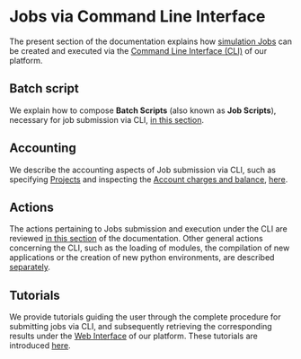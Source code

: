 # Jobs via Command Line Interface

The present section of the documentation explains how [simulation Jobs](../jobs/overview.md) can be created and executed via the [Command Line Interface (CLI)](../cli/overview.md) of our platform.

## Batch script

We explain how to compose **Batch Scripts** (also known as **Job Scripts**), necessary for job submission via CLI, [in this section](batch-scripts/overview.md).

## Accounting

We describe the accounting aspects of Job submission via CLI, such as specifying [Projects](../jobs/projects.md) and inspecting the [Account charges and balance](../accounts/overview.md), [here](accounting.md).

## Actions

The actions pertaining to Jobs submission and execution under the CLI are reviewed [in this section](actions/overview.md) of the documentation. Other general actions concerning the CLI, such as the loading of modules, the compilation of new applications or the creation of new python environments, are described [separately](../cli/actions/overview.md).

## Tutorials

We provide tutorials guiding the user through the complete procedure for submitting jobs via CLI, and subsequently retrieving the corresponding results under the [Web Interface](../ui/overview.md) of our platform. These tutorials are introduced [here](../tutorials/jobs-cli/overview.md).

